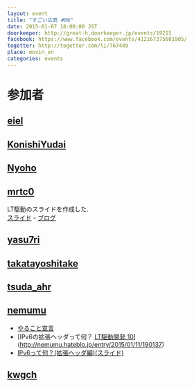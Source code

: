 ```yaml
---
layout: event
title: "すごい広島 #86"
date: 2015-01-07 18:00:00 JST
doorkeeper: http://great-h.doorkeeper.jp/events/19215
facebook: https://www.facebook.com/events/412167375601905/
togetter: http://togetter.com/li/767449
place: movin_on
categories: events
---
```


# 参加者


## [eiel](https://github.com/eiel)


## [KonishiYudai](http://twitter.com/KonishiYudai)


## [Nyoho](https://github.com/Nyoho)


## [mrtc0](http://twitter.com/mrtc0)

LT駆動のスライドを作成した.  
[スライド](http://www.slideshare.net/mrtc0/lt10) - [ブログ](http://mrt-k.github.io/lt/2015/01/10/LT%E9%A7%86%E5%8B%95%E9%96%8B%E7%99%BA10%E3%81%A7%E3%82%A2%E3%83%B3%E3%83%81%E3%83%87%E3%83%90%E3%83%83%E3%82%B0%E3%81%AB%E5%AF%BE%E3%81%99%E3%82%8B%E6%89%8B%E6%B3%95%E3%81%AB%E3%81%A4%E3%81%84%E3%81%A6LT%E3%81%97%E3%81%A6%E3%81%8D%E3%81%9F/)  


## [yasu7ri](https://github.com/yasu7ri)


## [takatayoshitake](http://twitter.com/takatayoshitake)


## [tsuda_ahr](http://twitter.com/tsuda_ahr)


## [nemumu](https://github.com/nemumu)

* [やること宣言](https://github.com/great-h/great-h.github.io/issues/1470)
* [IPv6の拡張ヘッダって何？ [LT駆動開発 10](解説)](http://nemumu.hateblo.jp/entry/2015/01/11/190137)
* [IPv6って何？(拡張ヘッダ編)(スライド)](http://www.slideshare.net/nemumu/ipv6-extension-header)


## [kwgch](https://github.com/kwgch)
